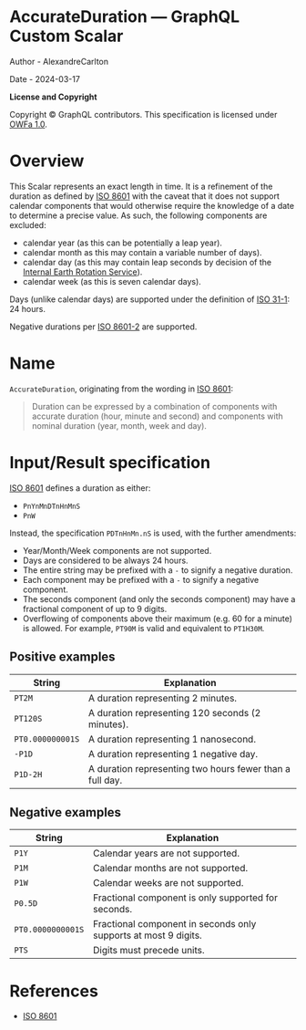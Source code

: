 <!-- cspell:ignore Alexandre -->

# AccurateDuration — GraphQL Custom Scalar

Author - AlexandreCarlton

Date - 2024-03-17

**License and Copyright**

Copyright © GraphQL contributors. This specification is licensed under
[OWFa 1.0](https://www.openwebfoundation.org/the-agreements/the-owf-1-0-agreements-granted-claims/owfa-1-0).

# Overview

This Scalar represents an exact length in time. It is a refinement of the
duration as defined by [ISO 8601](https://en.wikipedia.org/wiki/ISO_8601) with
the caveat that it does not support calendar components that would otherwise
require the knowledge of a date to determine a precise value. As such, the
following components are excluded:

- calendar year (as this can be potentially a leap year).
- calendar month as this may contain a variable number of days).
- calendar day (as this may contain leap seconds by decision of the
  [Internal Earth Rotation Service](https://en.wikipedia.org/wiki/International_Earth_Rotation_and_Reference_Systems_Service)).
- calendar week (as this is seven calendar days).

Days (unlike calendar days) are supported under the definition of
[ISO 31-1](https://en.wikipedia.org/wiki/ISO_31-1): 24 hours.

Negative durations per [ISO 8601-2](https://en.wikipedia.org/wiki/ISO_8601) are
supported.

# Name

`AccurateDuration`, originating from the wording in
[ISO 8601](https://en.wikipedia.org/wiki/ISO_8601):

<blockquote>Duration can be expressed by a combination of components with accurate duration (hour, minute and second)
and components with nominal duration (year, month, week and day).</blockquote>

# Input/Result specification

[ISO 8601](https://en.wikipedia.org/wiki/ISO_8601) defines a duration as either:

- `PnYnMnDTnHnMnS`
- `PnW`

Instead, the specification `PDTnHnMn.nS` is used, with the further amendments:

- Year/Month/Week components are not supported.
- Days are considered to be always 24 hours.
- The entire string may be prefixed with a `-` to signify a negative duration.
- Each component may be prefixed with a `-` to signify a negative component.
- The seconds component (and only the seconds component) may have a fractional
  component of up to 9 digits.
- Overflowing of components above their maximum (e.g. 60 for a minute) is
  allowed. For example, `PT90M` is valid and equivalent to `PT1H30M`.

## Positive examples

| String           | Explanation                                              |
| ---------------- | -------------------------------------------------------- |
| `PT2M`           | A duration representing 2 minutes.                       |
| `PT120S`         | A duration representing 120 seconds (2 minutes).         |
| `PT0.000000001S` | A duration representing 1 nanosecond.                    |
| `-P1D`           | A duration representing 1 negative day.                  |
| `P1D-2H`         | A duration representing two hours fewer than a full day. |

## Negative examples

| String            | Explanation                                                     |
| ----------------- | --------------------------------------------------------------- |
| `P1Y`             | Calendar years are not supported.                               |
| `P1M`             | Calendar months are not supported.                              |
| `P1W`             | Calendar weeks are not supported.                               |
| `P0.5D`           | Fractional component is only supported for seconds.             |
| `PT0.0000000001S` | Fractional component in seconds only supports at most 9 digits. |
| `PTS`             | Digits must precede units.                                      |

# References

- [ISO 8601](https://en.wikipedia.org/wiki/ISO_8601)
